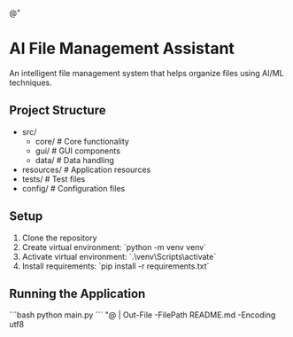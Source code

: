 @"
# AI File Management Assistant

An intelligent file management system that helps organize files using AI/ML techniques.

## Project Structure
- src/
  - core/          # Core functionality
  - gui/           # GUI components
  - data/          # Data handling
- resources/       # Application resources
- tests/          # Test files
- config/         # Configuration files

## Setup
1. Clone the repository
2. Create virtual environment: \`python -m venv venv\`
3. Activate virtual environment: \`.\venv\Scripts\activate\`
4. Install requirements: \`pip install -r requirements.txt\`

## Running the Application
\`\`\`bash
python main.py
\`\`\`
"@ | Out-File -FilePath README.md -Encoding utf8